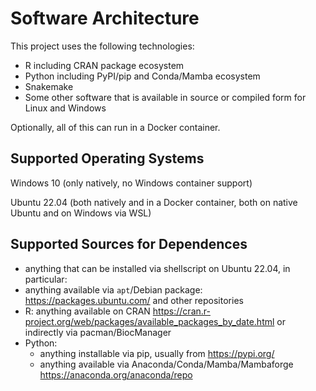 

# Software Architecture

This project uses the following technologies:

* R including CRAN package ecosystem
* Python including PyPI/pip and Conda/Mamba ecosystem
* Snakemake
* Some other software that is available in source or compiled form for Linux and Windows

Optionally, all of this can run in a Docker container.

## Supported Operating Systems
Windows 10 (only natively, no Windows container support)

Ubuntu 22.04 (both natively and in a Docker container, both on native Ubuntu and on Windows via WSL)

## Supported Sources for Dependences
* anything that can be installed via shellscript on Ubuntu 22.04, in particular:
* anything available via `apt`/Debian package: https://packages.ubuntu.com/ and other repositories
* R: anything available on CRAN https://cran.r-project.org/web/packages/available_packages_by_date.html or indirectly via pacman/BiocManager
* Python:
    * anything installable via pip, usually from https://pypi.org/
    * anything available via Anaconda/Conda/Mamba/Mambaforge https://anaconda.org/anaconda/repo